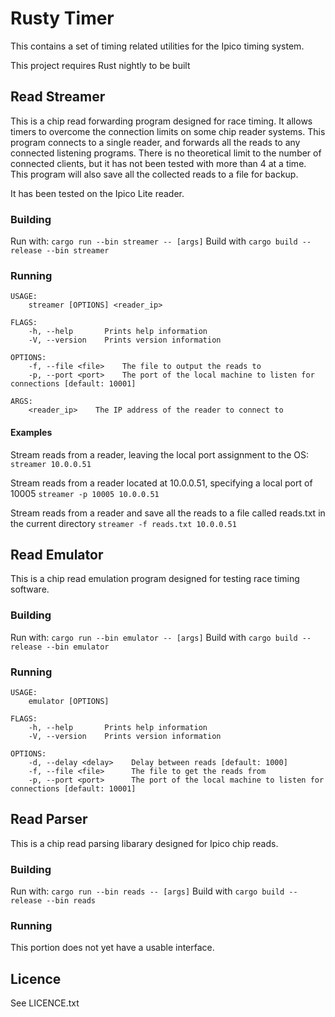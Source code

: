 # Rusty Timer

This contains a set of timing related utilities for the Ipico timing system.

This project requires Rust nightly to be built

## Read Streamer

This is a chip read forwarding program designed for race timing. It allows timers to overcome the connection limits on some chip reader systems.
This program connects to a single reader, and forwards all the reads to any connected listening programs. There is no theoretical limit to the number of connected clients, but it has not been tested with more than 4 at a time. This program will also save all the collected reads to a file for backup.

It has been tested on the Ipico Lite reader.

### Building

Run with: ```cargo run --bin streamer -- [args]```
Build with ```cargo build --release --bin streamer```

### Running

    USAGE:
        streamer [OPTIONS] <reader_ip>

    FLAGS:
        -h, --help       Prints help information
        -V, --version    Prints version information

    OPTIONS:
        -f, --file <file>    The file to output the reads to
        -p, --port <port>    The port of the local machine to listen for connections [default: 10001]

    ARGS:
        <reader_ip>    The IP address of the reader to connect to

#### Examples

Stream reads from a reader, leaving the local port assignment to the OS: ```streamer 10.0.0.51```

Stream reads from a reader located at 10.0.0.51, specifying a local port of 10005 ```streamer -p 10005 10.0.0.51```

Stream reads from a reader and save all the reads to a file called reads.txt in the current directory ```streamer -f reads.txt 10.0.0.51```

## Read Emulator

This is a chip read emulation program designed for testing race timing software.

### Building

Run with: ```cargo run --bin emulator -- [args]```
Build with ```cargo build --release --bin emulator```

### Running

    USAGE:
        emulator [OPTIONS]

    FLAGS:
        -h, --help       Prints help information
        -V, --version    Prints version information

    OPTIONS:
        -d, --delay <delay>    Delay between reads [default: 1000]
        -f, --file <file>      The file to get the reads from
        -p, --port <port>      The port of the local machine to listen for connections [default: 10001]

## Read Parser

This is a chip read parsing libarary designed for Ipico chip reads.

### Building

Run with: ```cargo run --bin reads -- [args]```
Build with ```cargo build --release --bin reads```

### Running

This portion does not yet have a usable interface.

## Licence

See LICENCE.txt
